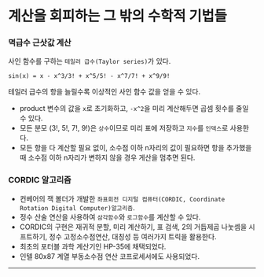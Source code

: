 # 계산을 회피하는 그 밖의 수학적 기법들

### 멱급수 근삿값 계산

사인 함수를 구하는 `테일러 급수(Taylor series)`가 있다.

```
sin(x) = x - x^3/3! + x^5/5! - x^7/7! + x^9/9!
```

테일러 급수의 항을 늘릴수록 이상적인 사인 함수 값을 얻을 수 있다.

- product 변수의 값을 `x`로 초기화하고, `-x^2`을 미리 계산해두면 곱셈 횟수를 줄일 수 있다.
- 모든 분모 (3!, 5!, 7!, 9!)은 `상수`이므로 미리 표에 저장하고 `지수`를 `인덱스`로 사용한다.
- 모든 항을 다 계산할 필요 없이, 소수점 이하 n자리의 값이 필요하면 항을 추가했을 때 소수점 이하 n자리가 변하지 않을 경우 게산을 멈추면 된다.

### CORDIC 알고리즘

- 컨베어의 잭 볼더가 개발한 `좌표회전 디지털 컴퓨터(CORDIC, Coordinate Rotation Digital Computer)알고리즘`.
- 정수 산술 연산을 사용하여 `삼각함수`와 `로그함수`를 계산할 수 있다.
- CORDIC의 구현은 재귀적 분할, 미리 계산하기, 표 검색, 2의 거듭제곱 나눗셈을 시프트하기, 정수 고정소수점연산, 대칭성 등 여러가지 트릭을 활용한다.
- 최초의 포터블 과학 계산기인 HP-35에 채택되었다.
- 인텔 80x87 계열 부동소수점 연산 코프로세서에도 사용되었다.

---
